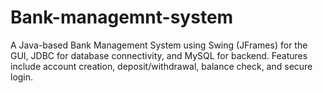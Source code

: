 # Bank-managemnt-system
A Java-based Bank Management System using Swing (JFrames) for the GUI, JDBC for database connectivity, and MySQL for backend. Features include account creation, deposit/withdrawal, balance check, and secure login.
